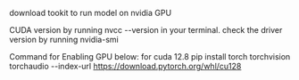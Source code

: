 download tookit to run model on nvidia GPU

CUDA version by running nvcc --version in your terminal.
check the driver version by running nvidia-smi

Command for Enabling GPU below: for cuda 12.8
pip install torch torchvision torchaudio --index-url https://download.pytorch.org/whl/cu128



